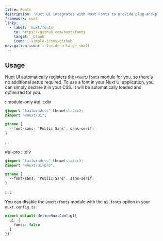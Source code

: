 ```yaml
---
title: Fonts
description: 'Nuxt UI integrates with Nuxt Fonts to provide plug-and-play font optimization.'
framework: nuxt
links:
  - label: 'nuxt/fonts'
    to: https://github.com/nuxt/fonts
    target: _blank
    icon: i-simple-icons-github
navigation.icon: i-lucide-a-large-small
---
```


## Usage

Nuxt UI automatically registers the [`@nuxt/fonts`](https://github.com/nuxt/fonts) module for you, so there's no additional setup required. To use a font in your Nuxt UI application, you can simply declare it in your CSS. It will be automatically loaded and optimized for you.

::module-only
#ui
:::div

```css [assets/css/main.css]
@import "tailwindcss" theme(static);
@import "@nuxt/ui";

@theme {
  --font-sans: 'Public Sans', sans-serif;
}
```

:::

#ui-pro
:::div

```css [assets/css/main.css]
@import "tailwindcss" theme(static);
@import "@nuxt/ui-pro";

@theme {
  --font-sans: 'Public Sans', sans-serif;
}
```

:::
::

You can disable the `@nuxt/fonts` module with the `ui.fonts` option in your `nuxt.config.ts`:

```ts [nuxt.config.ts]
export default defineNuxtConfig({
  ui: {
    fonts: false
  }
})
```
